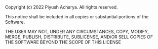 Copyright (c) 2022 Piyush Acharya. All rights reserved.

This notice shall be included in all
copies or substantial portions of the Software.

THE USER MAY NOT, UNDER ANY CIRCUMSTANCES, COPY, MODIFY, MERGE, PUBLISH, DISTRIBUTE, SUBLICENSE, AND/OR SELL COPIES OF THE SOFTWARE BEYOND THE SCOPE OF THIS LICENSE
